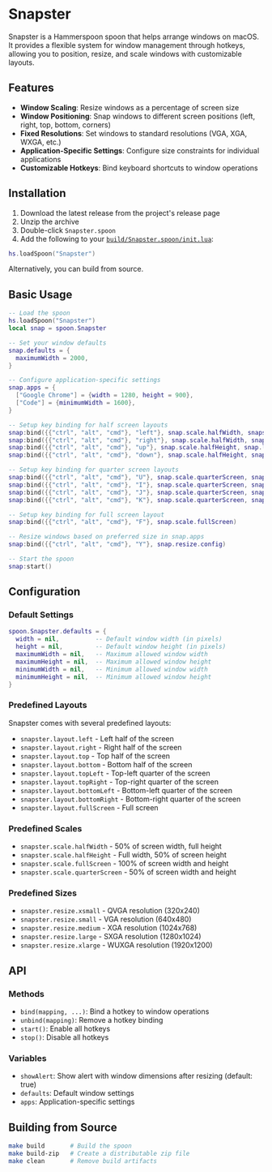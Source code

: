 # Snapster

Snapster is a Hammerspoon spoon that helps arrange windows on macOS. It provides a flexible system for window management through hotkeys, allowing you to position, resize, and scale windows with customizable layouts.

## Features

- **Window Scaling**: Resize windows as a percentage of screen size
- **Window Positioning**: Snap windows to different screen positions (left, right, top, bottom, corners)
- **Fixed Resolutions**: Set windows to standard resolutions (VGA, XGA, WXGA, etc.)
- **Application-Specific Settings**: Configure size constraints for individual applications
- **Customizable Hotkeys**: Bind keyboard shortcuts to window operations

## Installation

1. Download the latest release from the project's release page
2. Unzip the archive
3. Double-click `Snapster.spoon`
4. Add the following to your [`build/Snapster.spoon/init.lua`](build/Snapster.spoon/init.lua ):

```lua
hs.loadSpoon("Snapster")
```

Alternatively, you can build from source.

## Basic Usage

```lua
-- Load the spoon
hs.loadSpoon("Snapster")
local snap = spoon.Snapster

-- Set your window defaults
snap.defaults = {
  maximumWidth = 2000,
}

-- Configure application-specific settings
snap.apps = {
  ["Google Chrome"] = {width = 1280, height = 900},
  ["Code"] = {minimumWidth = 1600},
}

-- Setup key binding for half screen layouts
snap:bind({{"ctrl", "alt", "cmd"}, "left"}, snap.scale.halfWidth, snapster.layout.left)
snap:bind({{"ctrl", "alt", "cmd"}, "right"}, snap.scale.halfWidth, snap.layout.right)
snap:bind({{"ctrl", "alt", "cmd"}, "up"}, snap.scale.halfHeight, snap.layout.top)
snap:bind({{"ctrl", "alt", "cmd"}, "down"}, snap.scale.halfHeight, snap.layout.bottom)

-- Setup key binding for quarter screen layouts
snap:bind({{"ctrl", "alt", "cmd"}, "U"}, snap.scale.quarterScreen, snap.layout.topLeft)
snap:bind({{"ctrl", "alt", "cmd"}, "I"}, snap.scale.quarterScreen, snap.layout.topRight)
snap:bind({{"ctrl", "alt", "cmd"}, "J"}, snap.scale.quarterScreen, snap.layout.bottomLeft)
snap:bind({{"ctrl", "alt", "cmd"}, "K"}, snap.scale.quarterScreen, snap.layout.bottomRight)

-- Setup key binding for full screen layout
snap:bind({{"ctrl", "alt", "cmd"}, "F"}, snap.scale.fullScreen)

-- Resize windows based on preferred size in snap.apps
snap:bind({{"ctrl", "alt", "cmd"}, "Y"}, snap.resize.config)

-- Start the spoon
snap:start()
```

## Configuration

### Default Settings

```lua
spoon.Snapster.defaults = {
  width = nil,          -- Default window width (in pixels)
  height = nil,         -- Default window height (in pixels)
  maximumWidth = nil,   -- Maximum allowed window width
  maximumHeight = nil,  -- Maximum allowed window height
  minimumWidth = nil,   -- Minimum allowed window width
  minimumHeight = nil,  -- Minimum allowed window height
}
```

### Predefined Layouts

Snapster comes with several predefined layouts:

- `snapster.layout.left` - Left half of the screen
- `snapster.layout.right` - Right half of the screen
- `snapster.layout.top` - Top half of the screen
- `snapster.layout.bottom` - Bottom half of the screen
- `snapster.layout.topLeft` - Top-left quarter of the screen
- `snapster.layout.topRight` - Top-right quarter of the screen
- `snapster.layout.bottomLeft` - Bottom-left quarter of the screen
- `snapster.layout.bottomRight` - Bottom-right quarter of the screen
- `snapster.layout.fullScreen` - Full screen

### Predefined Scales

- `snapster.scale.halfWidth` - 50% of screen width, full height
- `snapster.scale.halfHeight` - Full width, 50% of screen height
- `snapster.scale.fullScreen` - 100% of screen width and height
- `snapster.scale.quarterScreen` - 50% of screen width and height

### Predefined Sizes

- `snapster.resize.xsmall` - QVGA resolution (320x240)
- `snapster.resize.small` - VGA resolution (640x480)
- `snapster.resize.medium` - XGA resolution (1024x768)
- `snapster.resize.large` - SXGA resolution (1280x1024)
- `snapster.resize.xlarge` - WUXGA resolution (1920x1200)

## API

### Methods

- `bind(mapping, ...)`: Bind a hotkey to window operations
- `unbind(mapping)`: Remove a hotkey binding
- `start()`: Enable all hotkeys
- `stop()`: Disable all hotkeys

### Variables

- `showAlert`: Show alert with window dimensions after resizing (default: true)
- `defaults`: Default window settings
- `apps`: Application-specific settings

## Building from Source

```sh
make build       # Build the spoon
make build-zip   # Create a distributable zip file
make clean       # Remove build artifacts
```
